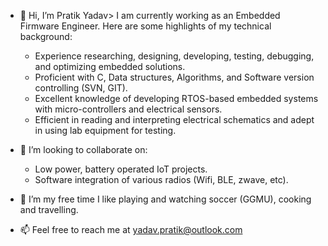 - 👋 Hi, I’m Pratik Yadav> I am currently working as an Embedded Firmware Engineer. Here are some highlights of my technical background:
  - Experience researching, designing, developing, testing, debugging, and optimizing embedded solutions.
  - Proficient with C, Data structures, Algorithms, and Software version controlling (SVN, GIT).
  - Excellent knowledge of developing RTOS-based embedded systems with micro-controllers and electrical sensors.
  - Efficient in reading and interpreting electrical schematics and adept in using lab equipment for testing.

- 💞️ I’m looking to collaborate on:
  - Low power, battery operated IoT projects.
  - Software integration of various radios (Wifi, BLE, zwave, etc).
  
- 👀 I’m my free time I like playing and watching soccer (GGMU), cooking and travelling.

- 📫 Feel free to reach me at yadav.pratik@outlook.com

<!---
pyadav1992/pyadav1992 is a ✨ special ✨ repository because its `README.md` (this file) appears on your GitHub profile.
You can click the Preview link to take a look at your changes.
--->
